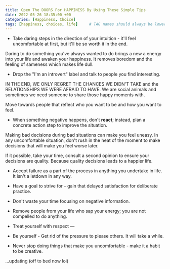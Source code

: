 ```yaml
---
title: Open The DOORS For HAPPINESS By Using These Simple Tips
date: 2022-05-26 18:35:00 +00
categories: [Happiness, Choice]
tags: [happiness, choices, life]     # TAG names should always be lowercase
---
```


- Take daring steps in the direction of your intuition - it'll feel uncomfortable at first, but it'll be so worth it in the end. 

Daring to do something you've always wanted to do brings a new a energy into your life and awaken your happiness. It removes boredom and the feeling of sameness which makes life dull.


- Drop the "I'm an introvert" label and talk to people you find interesting.

IN THE END, WE ONLY REGRET THE CHANCES WE DIDN'T TAKE and the RELATIONSHIPS WE WERE AFRAID TO HAVE. We are social animals and sometimes we need someone to share those happy moments with. 

Move towards people that reflect who you want to be and how you want to feel.


- When something negative happens, don't **react**; instead, plan a concrete action step to improve the situation.

Making bad decisions during bad situations can make you feel uneasy. In any uncomfortable situation, don't rush in the heat of the moment to make decisions that will make you feel worse later. 

If it possible, take your time, consult a second opinion to ensure your decisions are quality. Because quality decisions leads to a happier life.


- Accept failure as a part of the process in anything you undertake in life. It isn't a letdown in any way.

- Have a goal to strive for – gain that delayed satisfaction for deliberate practice.

- Don't waste your time focusing on negative information.

- Remove people from your life who sap your energy; you are not compelled to do anything.

- Treat yourself with respect —

- Be yourself - Get rid of the pressure to please others. It will take a while.

- Never stop doing things that make you uncomfortable - make it a habit to be creative.

...updating (off to bed now lol)